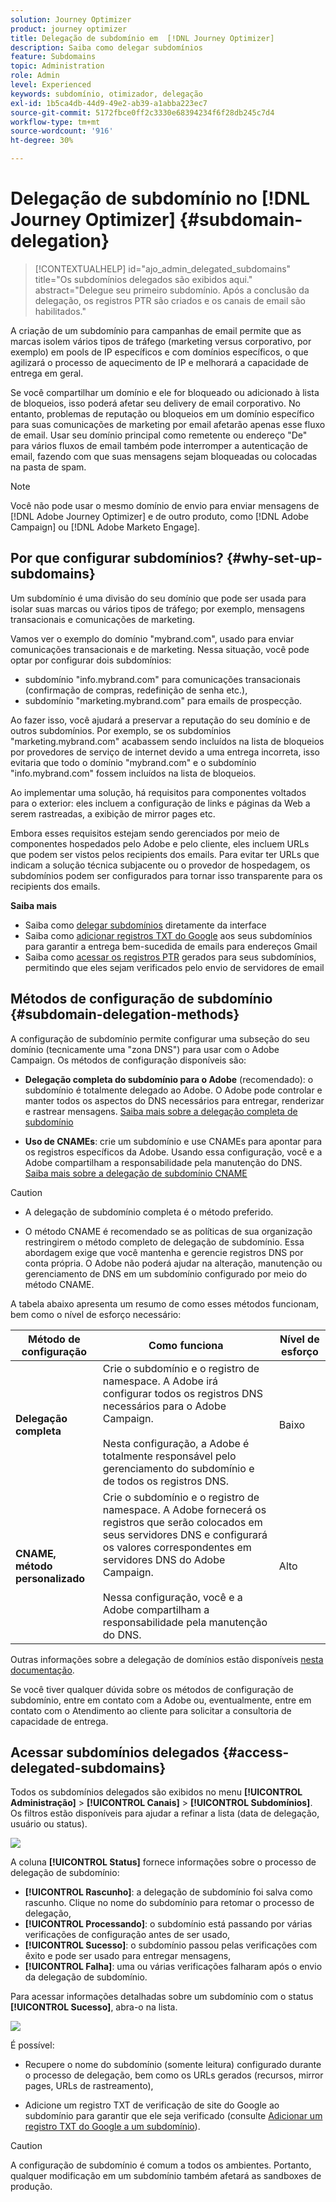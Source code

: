 ```yaml
---
solution: Journey Optimizer
product: journey optimizer
title: Delegação de subdomínio em  [!DNL Journey Optimizer]
description: Saiba como delegar subdomínios
feature: Subdomains
topic: Administration
role: Admin
level: Experienced
keywords: subdomínio, otimizador, delegação
exl-id: 1b5ca4db-44d9-49e2-ab39-a1abba223ec7
source-git-commit: 5172fbce0ff2c3330e68394234f6f28db245c7d4
workflow-type: tm+mt
source-wordcount: '916'
ht-degree: 30%

---
```


# Delegação de subdomínio no [!DNL Journey Optimizer] {#subdomain-delegation}

>[!CONTEXTUALHELP]
>id="ajo_admin_delegated_subdomains"
>title="Os subdomínios delegados são exibidos aqui."
>abstract="Delegue seu primeiro subdomínio. Após a conclusão da delegação, os registros PTR são criados e os canais de email são habilitados."

A criação de um subdomínio para campanhas de email permite que as marcas isolem vários tipos de tráfego (marketing versus corporativo, por exemplo) em pools de IP específicos e com domínios específicos, o que agilizará o processo de aquecimento de IP e melhorará a capacidade de entrega em geral.

Se você compartilhar um domínio e ele for bloqueado ou adicionado à lista de bloqueios, isso poderá afetar seu delivery de email corporativo. No entanto, problemas de reputação ou bloqueios em um domínio específico para suas comunicações de marketing por email afetarão apenas esse fluxo de email. Usar seu domínio principal como remetente ou endereço &quot;De&quot; para vários fluxos de email também pode interromper a autenticação de email, fazendo com que suas mensagens sejam bloqueadas ou colocadas na pasta de spam.

>[!NOTE]
>
>Você não pode usar o mesmo domínio de envio para enviar mensagens de [!DNL Adobe Journey Optimizer] e de outro produto, como [!DNL Adobe Campaign] ou [!DNL Adobe Marketo Engage].

## Por que configurar subdomínios? {#why-set-up-subdomains}

Um subdomínio é uma divisão do seu domínio que pode ser usada para isolar suas marcas ou vários tipos de tráfego; por exemplo, mensagens transacionais e comunicações de marketing.

Vamos ver o exemplo do domínio &quot;mybrand.com&quot;, usado para enviar comunicações transacionais e de marketing. Nessa situação, você pode optar por configurar dois subdomínios:

* subdomínio &quot;info.mybrand.com&quot; para comunicações transacionais (confirmação de compras, redefinição de senha etc.),
* subdomínio &quot;marketing.mybrand.com&quot; para emails de prospecção.

Ao fazer isso, você ajudará a preservar a reputação do seu domínio e de outros subdomínios. Por exemplo, se os subdomínios &quot;marketing.mybrand.com&quot; acabassem sendo incluídos na lista de bloqueios por provedores de serviço de internet devido a uma entrega incorreta, isso evitaria que todo o domínio &quot;mybrand.com&quot; e o subdomínio &quot;info.mybrand.com&quot; fossem incluídos na lista de bloqueios.

Ao implementar uma solução, há requisitos para componentes voltados para o exterior: eles incluem a configuração de links e páginas da Web a serem rastreadas, a exibição de mirror pages etc.

Embora esses requisitos estejam sendo gerenciados por meio de componentes hospedados pelo Adobe e pelo cliente, eles incluem URLs que podem ser vistos pelos recipients dos emails. Para evitar ter URLs que indicam a solução técnica subjacente ou o provedor de hospedagem, os subdomínios podem ser configurados para tornar isso transparente para os recipients dos emails.

**Saiba mais**

* Saiba como [delegar subdomínios](delegate-subdomain.md) diretamente da interface
* Saiba como [adicionar registros TXT do Google](google-txt.md) aos seus subdomínios para garantir a entrega bem-sucedida de emails para endereços Gmail
* Saiba como [acessar os registros PTR](ptr-records.md) gerados para seus subdomínios, permitindo que eles sejam verificados pelo envio de servidores de email

## Métodos de configuração de subdomínio {#subdomain-delegation-methods}

A configuração de subdomínio permite configurar uma subseção do seu domínio (tecnicamente uma &quot;zona DNS&quot;) para usar com o Adobe Campaign. Os métodos de configuração disponíveis são:

* **Delegação completa do subdomínio para o Adobe** (recomendado): o subdomínio é totalmente delegado ao Adobe. O Adobe pode controlar e manter todos os aspectos do DNS necessários para entregar, renderizar e rastrear mensagens. [Saiba mais sobre a delegação completa de subdomínio](delegate-subdomain.md#full-subdomain-delegation)

* **Uso de CNAMEs**: crie um subdomínio e use CNAMEs para apontar para os registros específicos da Adobe. Usando essa configuração, você e a Adobe compartilham a responsabilidade pela manutenção do DNS. [Saiba mais sobre a delegação de subdomínio CNAME](delegate-subdomain.md#cname-subdomain-delegation)

>[!CAUTION]
>
>* A delegação de subdomínio completa é o método preferido.
>
>* O método CNAME é recomendado se as políticas de sua organização restringirem o método completo de delegação de subdomínio. Essa abordagem exige que você mantenha e gerencie registros DNS por conta própria. O Adobe não poderá ajudar na alteração, manutenção ou gerenciamento de DNS em um subdomínio configurado por meio do método CNAME.

A tabela abaixo apresenta um resumo de como esses métodos funcionam, bem como o nível de esforço necessário:

| Método de configuração | Como funciona | Nível de esforço |
|---|---|---|
| **Delegação completa** | Crie o subdomínio e o registro de namespace. A Adobe irá configurar todos os registros DNS necessários para o Adobe Campaign.<br/><br/>Nesta configuração, a Adobe é totalmente responsável pelo gerenciamento do subdomínio e de todos os registros DNS. | Baixo |
| **CNAME, método personalizado** | Crie o subdomínio e o registro de namespace. A Adobe fornecerá os registros que serão colocados em seus servidores DNS e configurará os valores correspondentes em servidores DNS do Adobe Campaign.<br/><br/>Nessa configuração, você e a Adobe compartilham a responsabilidade pela manutenção do DNS. | Alto |

Outras informações sobre a delegação de domínios estão disponíveis [nesta documentação](https://experienceleague.adobe.com/docs/deliverability-learn/deliverability-best-practice-guide/additional-resources/product-specific-resources/campaign/ac-domain-name-setup.html?lang=pt-BR).

Se você tiver qualquer dúvida sobre os métodos de configuração de subdomínio, entre em contato com a Adobe ou, eventualmente, entre em contato com o Atendimento ao cliente para solicitar a consultoria de capacidade de entrega.

## Acessar subdomínios delegados {#access-delegated-subdomains}

Todos os subdomínios delegados são exibidos no menu **[!UICONTROL Administração]** > **[!UICONTROL Canais]** > **[!UICONTROL Subdomínios]**. Os filtros estão disponíveis para ajudar a refinar a lista (data de delegação, usuário ou status).

![](assets/subdomain-list.png)

A coluna **[!UICONTROL Status]** fornece informações sobre o processo de delegação de subdomínio:

* **[!UICONTROL Rascunho]**: a delegação de subdomínio foi salva como rascunho. Clique no nome do subdomínio para retomar o processo de delegação,
* **[!UICONTROL Processando]**: o subdomínio está passando por várias verificações de configuração antes de ser usado,
* **[!UICONTROL Sucesso]**: o subdomínio passou pelas verificações com êxito e pode ser usado para entregar mensagens,
* **[!UICONTROL Falha]**: uma ou várias verificações falharam após o envio da delegação de subdomínio.

Para acessar informações detalhadas sobre um subdomínio com o status **[!UICONTROL Sucesso]**, abra-o na lista.

![](assets/subdomain-delegated.png)

É possível:

* Recupere o nome do subdomínio (somente leitura) configurado durante o processo de delegação, bem como os URLs gerados (recursos, mirror pages, URLs de rastreamento),

* Adicione um registro TXT de verificação de site do Google ao subdomínio para garantir que ele seja verificado (consulte [Adicionar um registro TXT do Google a um subdomínio](google-txt.md)).


>[!CAUTION]
>
>A configuração de subdomínio é comum a todos os ambientes. Portanto, qualquer modificação em um subdomínio também afetará as sandboxes de produção.

